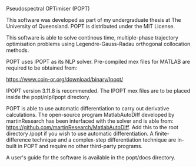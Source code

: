 Pseudospectral OPTimiser (POPT)

This software was developed as part of my undergraduate thesis at The University of Queensland. POPT is distributed under the MIT License. 

This software is able to solve continous time, multiple-phase trajectory optimisation problems 
using Legendre-Gauss-Radau orthogonal collocation methods.

POPT uses IPOPT as its NLP solver. Pre-compiled mex files for MATLAB are required to be obtained from: 

https://www.coin-or.org/download/binary/Ipopt/

IPOPT version 3.11.8 is recommended. The IPOPT mex files are to be placed inside the popt/nlp/ipopt directory.

POPT is able to use automatic differentiation to carry out derivative calculations. The open-source program MatlabAutoDiff developed by martinResearch has been interfaced with the solver and is able from: https://github.com/martinResearch/MatlabAutoDiff. Add this to the root directory /popt if you wish to use automatic differentiation. A finite-difference technique and a complex-step differentiation technique are in-built in POPT and require no other third-party programs. 

A user's guide for the software is available in the popt/docs directory.
